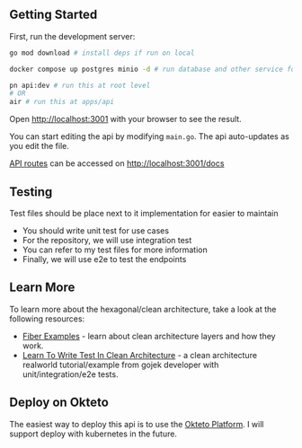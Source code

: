 ## Getting Started

First, run the development server:

```bash
go mod download # install deps if run on local

docker compose up postgres minio -d # run database and other service for local dev

pn api:dev # run this at root level
# OR
air # run this at apps/api
```

Open [http://localhost:3001](http://localhost:3001) with your browser to see the result.

You can start editing the api by modifying `main.go`. The api auto-updates as you edit the file.

[API routes](http://localhost:3001/docs) can be accessed on [http://localhost:3001/docs](http://localhost:3001/docs)

## Testing

Test files should be place next to it implementation for easier to maintain

- You should write unit test for use cases
- For the repository, we will use integration test
- You can refer to my test files for more information
- Finally, we will use e2e to test the endpoints

## Learn More

To learn more about the hexagonal/clean architecture, take a look at the following resources:

- [Fiber Examples](https://github.com/gofiber/recipes) - learn about clean architecture layers and how they work.
- [Learn To Write Test In Clean Architecture](https://github.com/arielizuardi/golang-backend-blog) - a clean architecture realworld tutorial/example from gojek developer with unit/integration/e2e tests.

## Deploy on Okteto

The easiest way to deploy this api is to use the [Okteto Platform](https://okteto.com). I will support deploy with kubernetes in the future.
